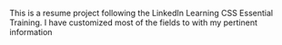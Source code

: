 This is a resume project following the LinkedIn Learning CSS Essential Training.
I have customized most of the fields to with my pertinent information 
